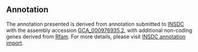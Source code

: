 

Annotation
----------

The annotation presented is derived from annotation submitted to
[INSDC](http://www.insdc.org) with the assembly accession
[GCA\_000976935.2](http://www.ebi.ac.uk/ena/data/view/GCA_000976935.2),
with additional non-coding genes derived from
[Rfam](http://rfam.xfam.org/). For more details, please visit [INSDC
annotation
import](http://ensemblgenomes.org/info/data/insdc_annotation).
